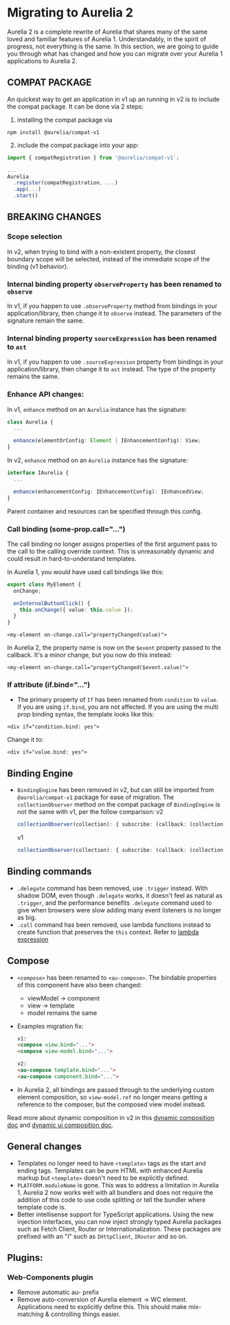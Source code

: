 # Migrating to Aurelia 2

Aurelia 2 is a complete rewrite of Aurelia that shares many of the same loved and familiar features of Aurelia 1. Understandably, in the spirit of progress, not everything is the same. In this section, we are going to guide you through what has changed and how you can migrate over your Aurelia 1 applications to Aurelia 2.

## COMPAT PACKAGE

An quickest way to get an application in v1 up an running in v2 is to include the compat package. It can be done via 2 steps:

1. installing the compat package via
  ```
  npm install @aurelia/compat-v1
  ```
2. include the compat package into your app:
  ```ts
  import { compatRegistration } from '@aurelia/compat-v1';

  ...
  Aurelia
    .register(compatRegistration, ...)
    .app(...)
    .start()
  ```

## BREAKING CHANGES

### Scope selection

In v2, when trying to bind with a non-existent property, the closest boundary scope will be selected, instead of the immediate scope of the binding (v1 behavior).

### Internal binding property `observeProperty` has been renamed to `observe`

In v1, if you happen to use `.observeProperty` method from bindings in your application/library, then change it to `observe` instead. The parameters of the signature remain the same.

### Internal binding property `sourceExpression` has been renamed to `ast`

In v1, if you happen to use `.sourceExpression` property from bindings in your application/library, then change it to `ast` instead. The type of the property remains the same.

### Enhance API changes:

In v1, `enhance` method on an `Aurelia` instance has the signature:

```typescript
class Aurelia {
  ...

  enhance(elementOrConfig: Element | IEnhancementConfig): View;
}
```

In v2, `enhance` method on an `Aurelia` instance has the signature:

```typescript
interface IAurelia {
  ...

  enhance(enhancementConfig: IEnhancementConfig): IEnhancedView;
}
```

Parent container and resources can be specified through this config.

### Call binding (some-prop.call="...")

The call binding no longer assigns properties of the first argument pass to the call to the calling override context. This is unreasonably dynamic and could result in hard-to-understand templates.

In Aurelia 1, you would have used call bindings like this:

```typescript
export class MyElement {
  onChange;

  onInternalButtonClick() {
    this.onChange({ value: this.value });
  }
}
```

```markup
<my-element on-change.call="propertyChanged(value)">
```

In Aurelia 2, the property name is now on the `$event` property passed to the callback. It's a minor change, but you now do this instead:

```markup
<my-element on-change.call="propertyChanged($event.value)">
```

### If attribute (if.bind="...")

* The primary property of `If` has been renamed from `condition` to `value`. If you are using `if.bind`, you are not affected. If you are using the multi prop binding syntax, the template looks like this:

```markup
<div if="condition.bind: yes">
```

Change it to:

```markup
<div if="value.bind: yes">
```

## Binding Engine

* `BindingEngine` has been removed in v2, but can still be imported from `@aurelia/compat-v1` package for ease of migration. The `collectionObserver` method on the compat package of `BindingEngine` is not the same with v1, per the follow comparison:
  v2
  ```ts
  collectionObserver(collection): { subscribe: (callback: (collection, indexMap)) => { dispose(): void } }
  ```
  v1
  ```ts
  collectionObserver(collection): { subscribe: (callback: (collection, splices)) => { dispose(): void } }
  ```

## Binding commands

- `.delegate` command has been removed, use `.trigger` instead. With shadow DOM, even though `.delegate` works, it doesn't feel as natural as `.trigger`, and the performance benefits `.delegate` command used to give when browsers were slow adding many event listeners is no longer as big.
- `.call` command has been removed, use lambda functions instead to create function that preserves the `this` context. Refer to [lambda expression](../../templates/lambda-expressions.md)

## Compose

- `<compose>` has been renamed to `<au-compose>`. The bindable properties of this component have also been changed:
  - viewModel -> component
  - view -> template
  - model remains the same

- Examples migration fix:
  ```html
  v1:
  <compose view.bind="...">
  <compose view-model.bind="...">

  v2:
  <au-compose template.bind="...">
  <au-compose component.bind="...">
  ```

- In Aurelia 2, all bindings are passed through to the underlying custom element
composition, so `view-model.ref` no longer means getting a reference to the composer, but the composed view model instead.

Read more about dynamic composition in v2 in this [dynamic composition doc](../../getting-to-know-aurelia/dynamic-composition.md) and [dynamic ui composition doc](../../app-basics/dynamic-ui-composition.md).

## General changes

* Templates no longer need to have `<template>` tags as the start and ending tags. Templates can be pure HTML with enhanced Aurelia markup but `<template>` doesn't need to be explicitly defined.
* `PLATFORM.moduleName` is gone. This was to address a limitation in Aurelia 1. Aurelia 2 now works well with all bundlers and does not require the addition of this code to use code splitting or tell the bundler where template code is.
* Better intellisense support for TypeScript applications. Using the new injection interfaces, you can now inject strongly typed Aurelia packages such as Fetch Client, Router or Internationalization. These packages are prefixed with an "I" such as `IHttpClient`, `IRouter` and so on.

## Plugins:

### Web-Components plugin

* Remove automatic au- prefix
* Remove auto-conversion of Aurelia element -> WC element. Applications need to explicitly define this. This should make mix-matching & controlling things easier.
